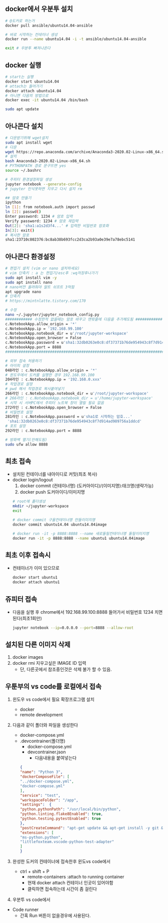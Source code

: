 ## docker에서 우분투 설치
```bash
# @도커로 하는거
docker pull ansible/ubuntu14.04-ansible

# 바로 시작하는 컨테이너 생성
docker run --name ubuntu14.04 -i -t ansible/ubuntu14.04-ansible

exit # 우분투 빠져나온다
```
## docker 실행
```bash
# start는 실행
docker start ubuntu14.04
# attach는 들어가기
docker attach ubuntu14.04
# 아니면 다음의 방법으로
docker exec -it ubuntu14.04 /bin/bash

sudo apt update
```
## 아나콘다 설치
```bash
# 다운받기위해 wget설치
sudo apt install wget
# 다운
wget https://repo.anaconda.com/archive/Anaconda3-2020.02-Linux-x86_64.sh
# 설치
bash Anaconda3-2020.02-Linux-x86_64.sh
# PYTHONPATH 경로 문구뜨면 yes
source ~/.bashrc

# 주피터 환경설정파일 생성
jupyter notebook --generate-config
# jupyter 인식못하면 지우고 다시 설치 rm

## 암호 만들기
ipython
ln [1]: from notebook.auth import passwd
ln [2]: passwd()
Enter password: 1234 # 암호 입력
Verify password: 1234 # 암호 재입력
Out[2]: 'sha1:a1s2d3f4...' # 입력한 비밀번호 암호화
In[3]: exit()
# 복사한 암호
sha1:23710c802376:bc8ab38b693fcc2d3ca2b93a0e39e7a78ebc5141
```

## 아나콘다 환경설정
```bash
# 편집기 설치 (vim or nano 설치하세요)
# vim 단축키 : a 는 편집기/esc후 :wq저장후나가기
sudo apt install vim -y
sudo apt install nano
# nano버전 올려줘야 알트 쉬프트 3먹힘
apt upgrade nano
# 단축키
# https://mintnlatte.tistory.com/170

# 수정
nano ~/.jupyter/jupyter_notebook_config.py
############ 수정한적 없을때는 암호 바꾸고 맨윗줄에 다음을 추가해도됨 ############
c.NotebookApp.allow_origin = '*'
c.NotebookApp.ip = '192.168.99.100'
c.NotebookApp.notebook_dir = u'/root/jupyter-workspace'
c.NotebookApp.open_browser = False
c.NotebookApp.password = u'sha1:32db0263e0c8:df37371b76de954943c8f7d914ad989756a1ddcd'
c.NotebookApp.port = 8888
###########################################################################

# 외부 접속 허용하기
# 아이피 설정
048라인 : c.NotebookApp.allow_origin = '*'
# 윈도우에서 도커를 실행한 경우 192.168.99.100 
204라인 : c.NotebookApp.ip = '192.168.0.xxx'
# 작업경로 설정
# pwd 해서 작업경로 복사붙여넣기
266라인 : c.NotebookApp.notebook_dir = u'/root/jupyter-workspace'
# 266라인 : c.NotebookApp.notebook_dir = u'/home/jupyter-workspace'
# 시작 시 서버PC에서 주피터 노트북 창이 열릴 필요 없음
272라인 : c.NotebookApp.open_browser = False
# 비밀번호 설정
281라인 : c.NotebookApp.password = u'sha1로 시작하는 암호...'
 'sha1:32db0263e0c8:df37371b76de954943c8f7d914ad989756a1ddcd'
# 포트 설정
292라인 : c.NotebookApp.port = 8888

# 방화벽 열기(안해도됨)
sudo ufw allow 8888
```

## 최초 접속
- 설치된 컨테이너를 내아이디로 커밋(최초 복사) 
- docker login/logout
    1. docker commit (컨테이너명) (도커아이디)/(이미지명):태크명(생략가능)
    2. docker push 도커아이디/이미지명
    ```bash
    # root에 폴더생성
    mkdir ~/jupyter-workspace
    exit

    # docker commit 구울컨테이너명 만들이미지명
    docker commit ubuntu14.04 ubuntu14.04image

    # docker run -it -p 8888:8888 --name 새로돌릴컨테이너명 돌릴이미지명
    docker run -it -p 8888:8888 --name ubuntu1 ubuntu14.04image
    ```

## 최초 이후 접속시
- 컨테이너가 이미 있으므로
    ```bash
    docker start ubuntu1
    docker attach ubuntu1
    ```

## 쥬피터 접속
- 다음을 실행 후 chrome에서 192.168.99.100:8888 들어가서 비밀번호 1234 치면된다(최초1회만)
    ```bash
    jupyter notebook --ip=0.0.0.0 --port=8888 --allow-root
    ```

## 설치된 다른 이미지 삭제
1. docker images
2. docker rmi 지우고싶은 IMAGE ID 입력
    - 단, 다른곳에서 참조중인것은 삭제 불가 할 수 있음.

## 우툰부의 vs code를 로컬에서 접속
1. 윈도우 vs code에서 필요 확장프로그램 설치
    - docker
    - remote development
1. 다음과 같이 폴더와 파일을 생성한다
    -   docker-compose.yml
    -   .devcontrainer(폴더명)
        -   docker-compose.yml
        -   devcontrainer.json
            - 다음내용을 붙여넣는다
        ```json
        {
        "name": "Python 3",
        "dockerComposeFile": [
        "../docker-compose.yml",
        "docker-compose.yml"
        ],
        "service": "test",
        "workspaceFolder": "/app",
        "settings":  {
        "python.pythonPath": "/usr/local/bin/python",
        "python.linting.flake8Enabled": true,
        "python.testing.pytestEnabled": true
        },
        "postCreateCommand": "apt-get update && apt-get install -y git && pip3 install flake8",
        "extensions": [
        "ms-python.python",
        "littlefoxteam.vscode-python-test-adapter"
        ]
        }
        ```

1. 완성한 도커의 컨테이너에 접속한후 윈도vs code에서
    - ctrl + shift + P
        - remote-containers :attach to running container
        - 현재 docker attach 컨테이너 인곳이 있어야함
        - 클릭하면 접속하는데 시간이 좀 걸린다

1. 우분투 vs code에서 
- Code runner
    - 간혹 Run 버튼이 없을경우에 사용된다.